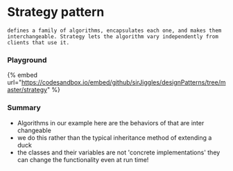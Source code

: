 # Strategy pattern

`defines a family of algorithms, encapsulates each one, and makes them interchangeable. Strategy lets the algorithm vary independently from clients that use it.`

### Playground

{% embed url="https://codesandbox.io/embed/github/sirJiggles/designPatterns/tree/master/strategy" %}

### Summary

* Algorithms in our example here are the behaviors of that are inter changeable
* we do this rather than the typical inheritance method of extending a duck
* the classes and their variables are not 'concrete implementations' they can change the functionality even at run time!

